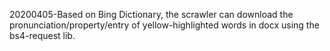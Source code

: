 20200405-Based on Bing Dictionary, the scrawler can download the pronunciation/property/entry of yellow-highlighted words in docx using the bs4-request lib.
